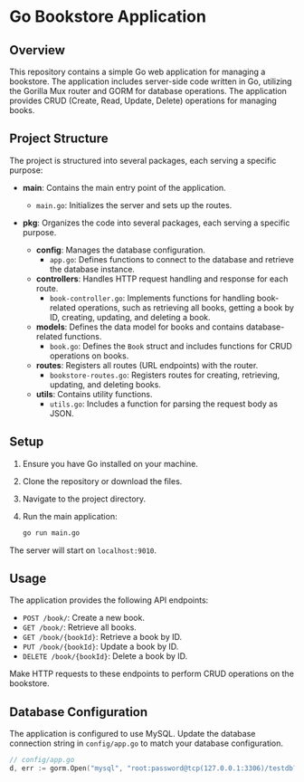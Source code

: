 # Go Bookstore Application

## Overview

This repository contains a simple Go web application for managing a bookstore. The application includes server-side code written in Go, utilizing the Gorilla Mux router and GORM for database operations. The application provides CRUD (Create, Read, Update, Delete) operations for managing books.

## Project Structure

The project is structured into several packages, each serving a specific purpose:

- **main**: Contains the main entry point of the application.
  - `main.go`: Initializes the server and sets up the routes.

- **pkg**: Organizes the code into several packages, each serving a specific purpose.
  - **config**: Manages the database configuration.
    - `app.go`: Defines functions to connect to the database and retrieve the database instance.
  - **controllers**: Handles HTTP request handling and response for each route.
    - `book-controller.go`: Implements functions for handling book-related operations, such as retrieving all books, getting a book by ID, creating, updating, and deleting a book.
  - **models**: Defines the data model for books and contains database-related functions.
    - `book.go`: Defines the `Book` struct and includes functions for CRUD operations on books.
  - **routes**: Registers all routes (URL endpoints) with the router.
    - `bookstore-routes.go`: Registers routes for creating, retrieving, updating, and deleting books.
  - **utils**: Contains utility functions.
    - `utils.go`: Includes a function for parsing the request body as JSON.

## Setup

1. Ensure you have Go installed on your machine.

2. Clone the repository or download the files.

3. Navigate to the project directory.

4. Run the main application:
   ```bash
   go run main.go
   ```

The server will start on `localhost:9010`.

## Usage

The application provides the following API endpoints:

- `POST /book/`: Create a new book.
- `GET /book/`: Retrieve all books.
- `GET /book/{bookId}`: Retrieve a book by ID.
- `PUT /book/{bookId}`: Update a book by ID.
- `DELETE /book/{bookId}`: Delete a book by ID.

Make HTTP requests to these endpoints to perform CRUD operations on the bookstore.

## Database Configuration

The application is configured to use MySQL. Update the database connection string in `config/app.go` to match your database configuration.

```go
// config/app.go
d, err := gorm.Open("mysql", "root:password@tcp(127.0.0.1:3306)/testdb?charset=utf8mb4&parseTime=True&loc=Local")
```
